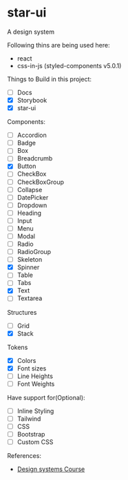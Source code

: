 # star-ui

A design system

Following thins are being used here:

- react
- css-in-js (styled-components v5.0.1)

Things to Build in this project:

- [ ] Docs
- [x] Storybook
- [x] star-ui

Components:

- [ ] Accordion
- [ ] Badge
- [ ] Box
- [ ] Breadcrumb
- [x] Button
- [ ] CheckBox
- [ ] CheckBoxGroup
- [ ] Collapse
- [ ] DatePicker
- [ ] Dropdown
- [ ] Heading
- [ ] Input
- [ ] Menu
- [ ] Modal
- [ ] Radio
- [ ] RadioGroup
- [ ] Skeleton
- [x] Spinner
- [ ] Table
- [ ] Tabs
- [x] Text
- [ ] Textarea

Structures

- [ ] Grid
- [x] Stack

Tokens

- [x] Colors
- [x] Font sizes
- [ ] Line Heights
- [ ] Font Weights

Have support for(Optional):

- [ ] Inline Styling
- [ ] Tailwind
- [ ] CSS
- [ ] Bootstrap
- [ ] Custom CSS

References:

- [Design systems Course](https://designsystems.engineering/)
